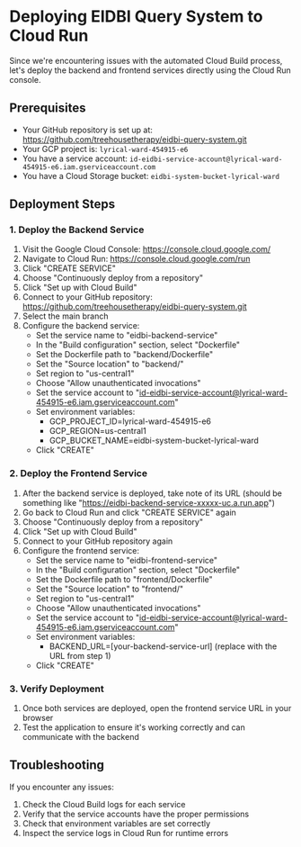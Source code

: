 # Deploying EIDBI Query System to Cloud Run

Since we're encountering issues with the automated Cloud Build process, let's deploy the backend and frontend services directly using the Cloud Run console.

## Prerequisites
- Your GitHub repository is set up at: https://github.com/treehousetherapy/eidbi-query-system.git
- Your GCP project is: `lyrical-ward-454915-e6`
- You have a service account: `id-eidbi-service-account@lyrical-ward-454915-e6.iam.gserviceaccount.com`
- You have a Cloud Storage bucket: `eidbi-system-bucket-lyrical-ward`

## Deployment Steps

### 1. Deploy the Backend Service

1. Visit the Google Cloud Console: https://console.cloud.google.com/
2. Navigate to Cloud Run: https://console.cloud.google.com/run
3. Click "CREATE SERVICE"
4. Choose "Continuously deploy from a repository"
5. Click "Set up with Cloud Build"
6. Connect to your GitHub repository: https://github.com/treehousetherapy/eidbi-query-system.git
7. Select the main branch
8. Configure the backend service:
   - Set the service name to "eidbi-backend-service"
   - In the "Build configuration" section, select "Dockerfile"
   - Set the Dockerfile path to "backend/Dockerfile"
   - Set the "Source location" to "backend/"
   - Set region to "us-central1"
   - Choose "Allow unauthenticated invocations"
   - Set the service account to "id-eidbi-service-account@lyrical-ward-454915-e6.iam.gserviceaccount.com"
   - Set environment variables:
     - GCP_PROJECT_ID=lyrical-ward-454915-e6
     - GCP_REGION=us-central1
     - GCP_BUCKET_NAME=eidbi-system-bucket-lyrical-ward
   - Click "CREATE"

### 2. Deploy the Frontend Service

1. After the backend service is deployed, take note of its URL (should be something like "https://eidbi-backend-service-xxxxx-uc.a.run.app")
2. Go back to Cloud Run and click "CREATE SERVICE" again
3. Choose "Continuously deploy from a repository"
4. Click "Set up with Cloud Build"
5. Connect to your GitHub repository again
6. Configure the frontend service:
   - Set the service name to "eidbi-frontend-service"
   - In the "Build configuration" section, select "Dockerfile"
   - Set the Dockerfile path to "frontend/Dockerfile"
   - Set the "Source location" to "frontend/"
   - Set region to "us-central1"
   - Choose "Allow unauthenticated invocations"
   - Set the service account to "id-eidbi-service-account@lyrical-ward-454915-e6.iam.gserviceaccount.com"
   - Set environment variables:
     - BACKEND_URL=[your-backend-service-url]  (replace with the URL from step 1)
   - Click "CREATE"

### 3. Verify Deployment

1. Once both services are deployed, open the frontend service URL in your browser
2. Test the application to ensure it's working correctly and can communicate with the backend

## Troubleshooting

If you encounter any issues:

1. Check the Cloud Build logs for each service
2. Verify that the service accounts have the proper permissions
3. Check that environment variables are set correctly
4. Inspect the service logs in Cloud Run for runtime errors 